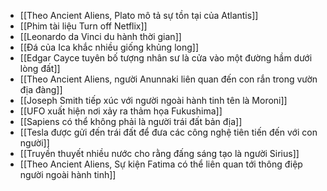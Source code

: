 - [[Theo Ancient Aliens, Plato mô tả sự tồn tại của Atlantis]]
- [[Phim tài liệu Turn off Netflix]]
- [[Leonardo da Vinci du hành thời gian]]
- [[Đá của Ica khắc nhiều giống khủng long]]
- [[Edgar Cayce tuyên bố tượng nhân sư là cửa vào một đường hầm dưới lòng đất]]
- [[Theo Ancient Aliens, người Anunnaki liên quan đến con rắn trong vườn địa đàng]]
- [[Joseph Smith tiếp xúc với người ngoài hành tinh tên là Moroni]]
- [[UFO xuất hiện nơi xảy ra thảm họa Fukushima]]
- [[Sapiens có thể không phải là người trái đất bản địa]]
- [[Tesla được gửi đến trái đất để đưa các công nghệ tiên tiến đến với con người]]
- [[Truyền thuyết nhiều nước cho rằng đấng sáng tạo là người Sirius]]
- [[Theo Ancient Aliens, Sự kiện Fatima có thể liên quan tới thông điệp người ngoài hành tinh]]
